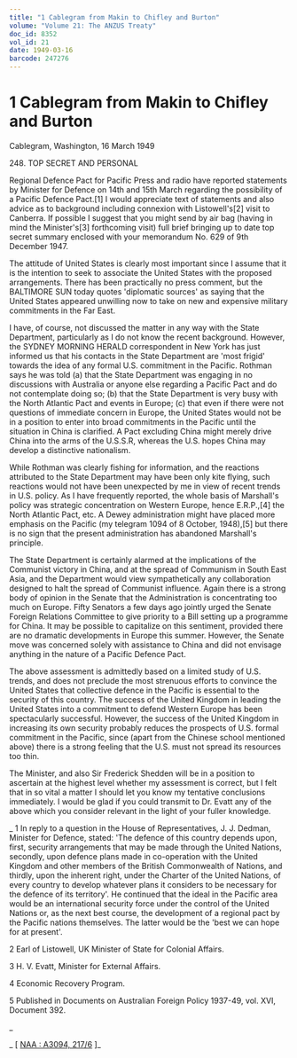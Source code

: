 ```yaml
---
title: "1 Cablegram from Makin to Chifley and Burton"
volume: "Volume 21: The ANZUS Treaty"
doc_id: 8352
vol_id: 21
date: 1949-03-16
barcode: 247276
---
```


# 1 Cablegram from Makin to Chifley and Burton

Cablegram, Washington, 16 March 1949

248\. TOP SECRET AND PERSONAL

Regional Defence Pact for Pacific Press and radio have reported statements by Minister for Defence on 14th and 15th March regarding the possibility of a Pacific Defence Pact.[1] I would appreciate text of statements and also advice as to background including connexion with Listowell's[2] visit to Canberra. If possible I suggest that you might send by air bag (having in mind the Minister's[3] forthcoming visit) full brief bringing up to date top secret summary enclosed with your memorandum No. 629 of 9th December 1947.

The attitude of United States is clearly most important since I assume that it is the intention to seek to associate the United States with the proposed arrangements. There has been practically no press comment, but the BALTIMORE SUN today quotes 'diplomatic sources' as saying that the United States appeared unwilling now to take on new and expensive military commitments in the Far East.

I have, of course, not discussed the matter in any way with the State Department, particularly as I do not know the recent background. However, the SYDNEY MORNING HERALD correspondent in New York has just informed us that his contacts in the State Department are 'most frigid' towards the idea of any formal U.S. commitment in the Pacific. Rothman says he was told (a) that the State Department was engaging in no discussions with Australia or anyone else regarding a Pacific Pact and do not contemplate doing so; (b) that the State Department is very busy with the North Atlantic Pact and events in Europe; (c) that even if there were not questions of immediate concern in Europe, the United States would not be in a position to enter into broad commitments in the Pacific until the situation in China is clarified. A Pact excluding China might merely drive China into the arms of the U.S.S.R, whereas the U.S. hopes China may develop a distinctive nationalism.

While Rothman was clearly fishing for information, and the reactions attributed to the State Department may have been only kite flying, such reactions would not have been unexpected by me in view of recent trends in U.S. policy. As I have frequently reported, the whole basis of Marshall's policy was strategic concentration on Western Europe, hence E.R.P.,[4] the North Atlantic Pact, etc. A Dewey administration might have placed more emphasis on the Pacific (my telegram 1094 of 8 October, 1948),[5] but there is no sign that the present administration has abandoned Marshall's principle.

The State Department is certainly alarmed at the implications of the Communist victory in China, and at the spread of Communism in South East Asia, and the Department would view sympathetically any collaboration designed to halt the spread of Communist influence. Again there is a strong body of opinion in the Senate that the Administration is concentrating too much on Europe. Fifty Senators a few days ago jointly urged the Senate Foreign Relations Committee to give priority to a Bill setting up a programme for China. It may be possible to capitalize on this sentiment, provided there are no dramatic developments in Europe this summer. However, the Senate move was concerned solely with assistance to China and did not envisage anything in the nature of a Pacific Defence Pact.

The above assessment is admittedly based on a limited study of U.S. trends, and does not preclude the most strenuous efforts to convince the United States that collective defence in the Pacific is essential to the security of this country. The success of the United Kingdom in leading the United States into a commitment to defend Western Europe has been spectacularly successful. However, the success of the United Kingdom in increasing its own security probably reduces the prospects of U.S. formal commitment in the Pacific, since (apart from the Chinese school mentioned above) there is a strong feeling that the U.S. must not spread its resources too thin.

The Minister, and also Sir Frederick Shedden will be in a position to ascertain at the highest level whether my assessment is correct, but I felt that in so vital a matter I should let you know my tentative conclusions immediately. I would be glad if you could transmit to Dr. Evatt any of the above which you consider relevant in the light of your fuller knowledge.

_ 1 In reply to a question in the House of Representatives, J. J. Dedman, Minister for Defence, stated: 'The defence of this country depends upon, first, security arrangements that may be made through the United Nations, secondly, upon defence plans made in co-operation with the United Kingdom and other members of the British Commonwealth of Nations, and thirdly, upon the inherent right, under the Charter of the United Nations, of every country to develop whatever plans it considers to be necessary for the defence of its territory'. He continued that the ideal in the Pacific area would be an international security force under the control of the United Nations or, as the next best course, the development of a regional pact by the Pacific nations themselves. The latter would be the 'best we can hope for at present'.

2 Earl of Listowell, UK Minister of State for Colonial Affairs.

3 H. V. Evatt, Minister for External Affairs.

4 Economic Recovery Program.

5 Published in Documents on Australian Foreign Policy 1937-49, vol. XVI, Document 392.

_

_ [ [NAA : A3094, 217/6](http://www.naa.gov.au/cgi-bin/Search?O=I&Number=247276) ]_

